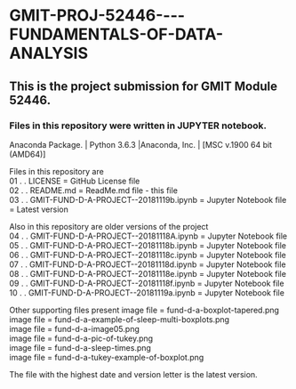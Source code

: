 # GMIT-PROJ-52446----FUNDAMENTALS-OF-DATA-ANALYSIS

## This is the project submission for GMIT Module 52446.

### Files in this repository were written in JUPYTER notebook.

Anaconda Package. | Python 3.6.3 |Anaconda, Inc. | [MSC v.1900 64 bit (AMD64)]

Files in this repository are  
01 . . LICENSE 	 	= GitHub License file   
02 . . README.md 	= ReadMe.md file - this file   
03 . . GMIT-FUND-D-A-PROJECT--20181119b.ipynb   = Jupyter Notebook file = Latest version   
  
Also in this repository are older versions of the project   
04 . . GMIT-FUND-D-A-PROJECT--20181118A.ipynb 	 	= Jupyter Notebook file   
05 . . GMIT-FUND-D-A-PROJECT--20181118b.ipynb 	 	= Jupyter Notebook file   
06 . . GMIT-FUND-D-A-PROJECT--20181118c.ipynb 	 	= Jupyter Notebook file   
07 . . GMIT-FUND-D-A-PROJECT--20181118d.ipynb 	 	= Jupyter Notebook file   
08 . . GMIT-FUND-D-A-PROJECT--20181118e.ipynb 	 	= Jupyter Notebook file   
09 . . GMIT-FUND-D-A-PROJECT--20181118f.ipynb 	 	= Jupyter Notebook file   
10 . . GMIT-FUND-D-A-PROJECT--20181119a.ipynb 	 	= Jupyter Notebook file   

Other supporting files present
 	image file = fund-d-a-boxplot-tapered.png 	
	image file = fund-d-a-example-of-sleep-multi-boxplots.png 	
	image file = fund-d-a-image05.png 	
	image file = fund-d-a-pic-of-tukey.png 	
	image file = fund-d-a-sleep-times.png 	
	image file = fund-d-a-tukey-example-of-boxplot.png
  
The file with the highest date and version letter is the latest version.   
